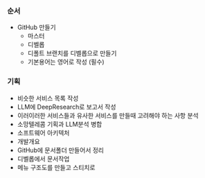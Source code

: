 ### 순서
- GitHub 만들기
	- 마스터
	- 디벨롭
	- 디폴트 브랜치를 디벨롭으로 만들기
	- 기본용어는 영어로 작성 (필수)
### 기획
- 비슷한 서비스 목록 작성
- LLM에 DeepResearch로 보고서 작성
- 이러이러한 서비스들과 유사한 서비스를 만들때 고려해야 하는 사항 분석
- 소망텔레콤 기획과 LLM분석 병합
- 소프트웨어 아키텍처
- 개발개요
- GitHub에 문서폴더 만들어서 정리
- 디벨롭에서 문서작업
- 메뉴 구조도를 만들고 스티치로 